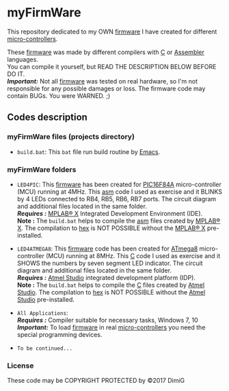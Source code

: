 myFirmWare
==========
This repository dedicated to my OWN [firmware][fw-wiki] I have created for different [micro-controllers][mcu-wiki].  

These [firmware][fw-wiki] was made by different compilers with [C][c-wiki] or [Assembler][asm-wiki] languages.  
You can compile it yourself, but READ THE DESCRIPTION BELOW BEFORE DO IT.  
***Important:*** Not all [firmware][fw-wiki] was tested on real hardware, so I'm not responsible for any possible damages or loss. The firmware code may contain BUGs. You were WARNED. ;)  

Codes description
-------------------

### myFirmWare files (projects directory)

* `build.bat`: This `bat` file run build routine by [Emacs][emacs].  

###  myFirmWare folders

* `LED4PIC`: This [firmware][fw-wiki] has been created for [PIC16F84A][PIC16F84A] micro-controller (MCU) running at 4MHz. This [asm][asm-wiki] code I used as exercise and it BLINKS by 4 LEDs connected to RB4, RB5, RB6, RB7 ports. The circuit diagram and additional files located in the same folder.  
   ***Requires :*** [MPLAB® X][mplab-x] Integrated Development Environment (IDE).  
   **Note :** The `build.bat` helps to compile the [asm][asm-wiki] files created by [MPLAB® X][mplab-x]. The compilation to [hex][hex-wiki] is NOT POSSIBLE without the [MPLAB® X][mplab-x] pre-installed.  

* `LED4ATMEGA8`: This [firmware][fw-wiki] code has been created for [ATmega8][atmega8] micro-controller (MCU) running at 8MHz. This [C][clanguage] code I used as exercise and it SHOWS the numbers by seven segment LED indicator. The circuit diagram and additional files located in the same folder.  
   ***Requires :*** [Atmel Studio][atmelstudio] integrated development platform (IDP).  
   **Note :** The `build.bat` helps to compile the [C][clanguage] files created by [Atmel Studio][atmelstudio]. The compilation to [hex][hex-wiki] is NOT POSSIBLE without the [Atmel Studio][atmelstudio] pre-installed.  

* `All Applications`:  
   ***Requires :*** Compiler suitable for necessary tasks, Windows 7, 10  
   ***Important:*** To load [firmware][fw-wiki] in real [micro-controllers][mcu-wiki] you need the special programming devices.  

* `To be continued...`  

### License

These code may be COPYRIGHT PROTECTED by ©2017 DimiG  

[c-wiki]:https://en.wikipedia.org/wiki/C_(programming_language)
[asm-wiki]:https://en.wikipedia.org/wiki/Assembly_language
[fw-wiki]:https://en.wikipedia.org/wiki/Firmware
[emacs]:https://en.wikipedia.org/wiki/Emacs
[PIC16F84A]:http://www.microchip.com/wwwproducts/en/PIC16F84A
[mplab-x]:http://www.microchip.com/mplab/mplab-x-ide
[hex-wiki]:https://en.wikipedia.org/wiki/Intel_HEX
[compiler]:https://en.wikipedia.org/wiki/Compiler
[mcu-wiki]:https://en.wikipedia.org/wiki/Microcontroller
[atmega8]:http://www.atmel.com/products/microcontrollers/avr/megaavr.aspx
[atmelstudio]:http://www.atmel.com/tools/ATMELSTUDIO.aspx
[clanguage]:https://en.wikipedia.org/wiki/C_(programming_language)
